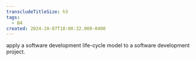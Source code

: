 ```yaml
---
transcludeTitleSize: h3
tags:
  - B4
created: 2024-10-07T10:00:32.000-0400
---
```

apply a software development life-cycle model to a software development project.